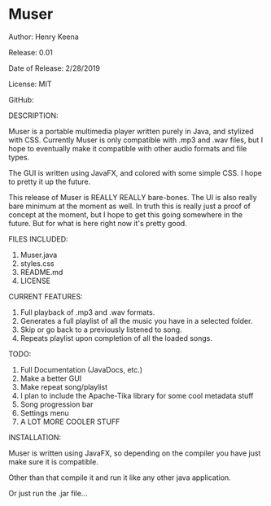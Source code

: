 # Muser

Author: Henry Keena

Release: 0.01

Date of Release: 2/28/2019 

License: MIT

GitHub: 

DESCRIPTION: 

Muser is a portable multimedia player written purely in Java, and stylized with CSS. Currently Muser is only compatible with .mp3 and .wav files, but I hope to eventually make it compatible with other audio formats and file types.

The GUI is written using JavaFX, and colored with some simple CSS. I hope to pretty it up the future.

This release of Muser is REALLY REALLY bare-bones. The UI is also really bare minimum at the moment as well. In truth this is really just a proof of concept at the moment, but I hope to get this going somewhere in the future. But for what is here right now it's pretty good.


FILES INCLUDED:

1. Muser.java
2. styles.css
3. README.md
4. LICENSE

CURRENT FEATURES:

1. Full playback of .mp3 and .wav formats.
2. Generates a full playlist of all the music you have in a selected folder.
3. Skip or go back to a previously listened to song.
4. Repeats playlist upon completion of all the loaded songs.

TODO:

1. Full Documentation (JavaDocs, etc.)
2. Make a better GUI
3. Make repeat song/playlist 
4. I plan to include the Apache-Tika library for some cool metadata stuff
5. Song progression bar
6. Settings menu
7. A LOT MORE COOLER STUFF

INSTALLATION:

Muser is written using JavaFX, so depending on the compiler you have just make sure it is compatible.

Other than that compile it and run it like any other java application.

Or just run the .jar file...
